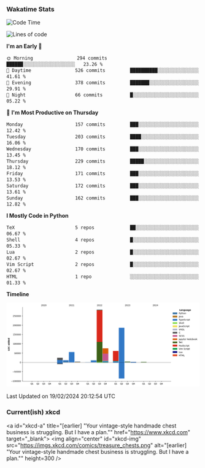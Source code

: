### Wakatime Stats
<!--START_SECTION:waka-->
![Code Time](http://img.shields.io/badge/Code%20Time-2%2C352%20hrs%2048%20mins-blue)

![Lines of code](https://img.shields.io/badge/From%20Hello%20World%20I%27ve%20Written-721.4%20thousand%20lines%20of%20code-blue)

**I'm an Early 🐤** 

```text
🌞 Morning                294 commits         ██████░░░░░░░░░░░░░░░░░░░   23.26 % 
🌆 Daytime                526 commits         ██████████░░░░░░░░░░░░░░░   41.61 % 
🌃 Evening                378 commits         ███████░░░░░░░░░░░░░░░░░░   29.91 % 
🌙 Night                  66 commits          █░░░░░░░░░░░░░░░░░░░░░░░░   05.22 % 
```
📅 **I'm Most Productive on Thursday** 

```text
Monday                   157 commits         ███░░░░░░░░░░░░░░░░░░░░░░   12.42 % 
Tuesday                  203 commits         ████░░░░░░░░░░░░░░░░░░░░░   16.06 % 
Wednesday                170 commits         ███░░░░░░░░░░░░░░░░░░░░░░   13.45 % 
Thursday                 229 commits         █████░░░░░░░░░░░░░░░░░░░░   18.12 % 
Friday                   171 commits         ███░░░░░░░░░░░░░░░░░░░░░░   13.53 % 
Saturday                 172 commits         ███░░░░░░░░░░░░░░░░░░░░░░   13.61 % 
Sunday                   162 commits         ███░░░░░░░░░░░░░░░░░░░░░░   12.82 % 
```


**I Mostly Code in Python** 

```text
TeX                      5 repos             ██░░░░░░░░░░░░░░░░░░░░░░░   06.67 % 
Shell                    4 repos             █░░░░░░░░░░░░░░░░░░░░░░░░   05.33 % 
Lua                      2 repos             █░░░░░░░░░░░░░░░░░░░░░░░░   02.67 % 
Vim Script               2 repos             █░░░░░░░░░░░░░░░░░░░░░░░░   02.67 % 
HTML                     1 repo              ░░░░░░░░░░░░░░░░░░░░░░░░░   01.33 % 
```



**Timeline**

![Lines of Code chart](https://raw.githubusercontent.com/joshuajeschek/joshuajeschek/main/assets/bar_graph.png)


 Last Updated on 19/02/2024 20:12:54 UTC
<!--END_SECTION:waka-->

### Current(ish) xkcd
<a id="xkcd-a" title="[earlier] "Your vintage-style handmade chest business is struggling. But I have a plan."" href="https://www.xkcd.com" target="_blank">
        <img align="center" id="xkcd-img" src="https://imgs.xkcd.com/comics/treasure_chests.png" alt="[earlier] "Your vintage-style handmade chest business is struggling. But I have a plan."" height=300 />
</a>
